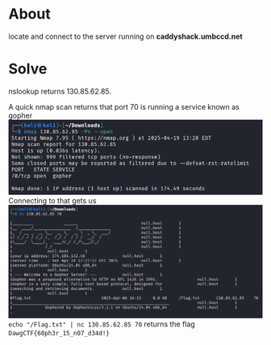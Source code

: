 # About
locate and connect to the server running on **caddyshack.umbccd.net**
# Solve
nslookup returns 130.85.62.85.

A quick nmap scan returns that port 70 is running a service known as gopher
![](Images/Pasted%20image%2020250419132824.png)
Connecting to that gets us 
![](Images/Pasted%20image%2020250419132843.png)
`echo "/Flag.txt" | nc 130.85.62.85 70`
returns the flag
`DawgCTF{60ph3r_15_n07_d34d!}`
